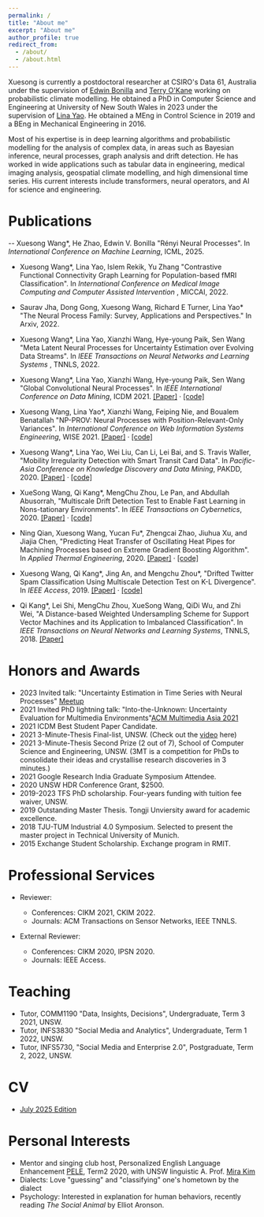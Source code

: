 ```yaml
---
permalink: /
title: "About me"
excerpt: "About me"
author_profile: true
redirect_from: 
  - /about/
  - /about.html
---
```

Xuesong is currently a postdoctoral researcher at CSIRO's Data 61, Australia under the supervision of [Edwin Bonilla](https://ebonilla.github.io/) and [Terry O'Kane](https://people.csiro.au/O/T/Terence-OKane) working on probabilistic climate modelling. He obtained a PhD in Computer Science and Engineering at University of New South Wales in 2023 under the supervision of [Lina Yao](https://www.linayao.com/). He obtained a MEng in Control Science in 2019 and a BEng in Mechanical Engineering in 2016. 

Most of his expertise is in deep learning algorithms and probabilistic modelling for the analysis of complex data, in areas such as Bayesian inference, neural processes, graph analysis and drift detection. He has worked in wide applications such as tabular data in engineering, medical imaging analysis, geospatial climate modelling, and high dimensional time series. His current interests include transformers, neural operators, and AI for science and engineering.

<!-- Xue-Song Wang is a PhD candidate in the Data Dynamics Group at [UNSW](https://www.unsw.edu.au/) 
supervised by [Scientia A. Prof. Lina Yao](https://www.linayao.com/).
His research focuses on building explainable models and uncertainty evaluation using Neural Processes. 
He received the Master degree in 2019 from [Tongji University](https://en.tongji.edu.cn/), supervised by Prof. [Qi Kang](https://scholar.google.com/citations?user=t8K4P4wAAAAJ&hl=en&oi=ao)
and Distinguished Prof. [MengChu Zhou](https://web.njit.edu/~zhou/) \(work closely\). He received the Bachelor degree in 2016 from [NUAA](http://nuaa.edu.cn/). -->


Publications
======
-- Xuesong Wang\*, He Zhao, Edwin V. Bonilla
"Rényi Neural Processes".
In *International Conference on Machine Learning*,
ICML, 2025.


- Xuesong Wang\*, Lina Yao, Islem Rekik, Yu Zhang
"Contrastive Functional Connectivity Graph Learning for Population-based fMRI Classification". 
In *International Conference on Medical Image Computing and Computer Assisted Intervention* , MICCAI, 2022.

- Saurav Jha, Dong Gong, Xuesong Wang, Richard E Turner, Lina Yao*
"The Neural Process Family: Survey, Applications and Perspectives." In Arxiv, 2022.


- Xuesong Wang\*, Lina Yao, Xianzhi Wang, Hye-young Paik, Sen Wang
"Meta Latent Neural Processes for Uncertainty Estimation over Evolving Data Streams". 
In *IEEE Transactions on Neural Networks and Learning Systems* , TNNLS, 2022.

- Xuesong Wang\*, Lina Yao, Xianzhi Wang, Hye-young Paik, Sen Wang
"Global Convolutional Neural Processes". 
In *IEEE International Conference on Data Mining*, ICDM 2021. 
[\[Paper\]](https://arxiv.org/abs/2109.00691) · [\[code\]](https://github.com/xuesongwang/global-convolutional-neural-processes)

- Xuesong Wang, Lina Yao\*, Xianzhi Wang, Feiping Nie, and Boualem Benatallah
"NP-PROV: Neural Processes with Position-Relevant-Only Variances". 
In *International Conference on Web Information Systems Engineering*, WISE 2021.
[\[Paper\]](https://arxiv.org/abs/2007.00767) ·
[\[code\]](https://github.com/xuesongwang/Neural-Process-Family)

- Xuesong Wang\*, Lina Yao, Wei Liu, Can Li, Lei Bai, and S. Travis Waller, 
"Mobility Irregularity Detection with Smart Transit Card Data". 
In *Pacific-Asia Conference on Knowledge Discovery and Data Mining*, PAKDD, 2020. 
[\[Paper\]](https://www.researchgate.net/publication/338912693_Mobility_Irregularity_Detection_with_Smart_Transit_Card_Data) ·
[\[code\]](https://github.com/xuesongwang/Mobility-Irregularity-Detection)

- XueSong Wang, Qi Kang\*, MengChu Zhou, Le Pan, and Abdullah Abusorrah, 
"Multiscale Drift Detection Test to Enable Fast Learning in Nons-tationary Environments".
In *IEEE Transactions on Cybernetics*, 2020.
[\[Paper\]](https://ieeexplore.ieee.org/abstract/document/9119144) ·
[\[code\]](https://github.com/xuesongwang/MDDT-Concept-Drift)

- Ning Qian, Xuesong Wang, Yucan Fu\*, Zhengcai Zhao, Jiuhua Xu, and Jiajia Chen, 
"Predicting Heat Transfer of Oscillating Heat Pipes for Machining Processes based on Extreme Gradient Boosting Algorithm".
In *Applied Thermal Engineering*, 2020.
[\[Paper\]](https://www.sciencedirect.com/science/article/pii/S1359431119351531) ·
[\[code\]](https://github.com/xuesongwang/Prediction-of-the-Heat-Transfer-based-on-XGBoost)

- Xuesong Wang, Qi Kang\*, Jing An, and Mengchu Zhou\*,
"Drifted Twitter Spam Classification Using Multiscale Detection Test on K-L Divergence".
In *IEEE Access*, 2019.
[\[Paper\]](https://ieeexplore.ieee.org/abstract/document/8781937) ·
[\[code\]](https://github.com/xuesongwang/Twitter-Concept-Drift-Detection-with-KL-div)

- Qi Kang\*, Lei Shi, MengChu Zhou, XueSong Wang, QiDi Wu, and Zhi Wei,
"A Distance-based Weighted Undersampling Scheme for Support Vector Machines and its Application to Imbalanced Classification".
In *IEEE Transactions on Neural Networks and Learning Systems*, TNNLS, 2018.
[\[Paper\]](https://ieeexplore.ieee.org/abstract/document/8082535)

Honors and Awards
======
- 2023 Invited talk: "Uncertainty Estimation in Time Series with Neural Processes" [Meetup](https://www.meetup.com/berlin-time-series-analysis-meetup/events/290436189/)
- 2021 Invited PhD lightning talk: "Into-the-Unknown: Uncertainty Evaluation for Multimedia Environments"[ACM Multimedia Asia 2021](https://mmasia2021.uqcloud.net/phd-school/)
- 2021 ICDM Best Student Paper Candidate.
- 2021 3-Minute-Thesis Final-list, UNSW. (Check out the [video](https://www.youtube.com/watch?v=j1ewd86C3AQ&list=PL50XnIfJxPDU3ERa6Wd92ZUv1mSKl5V4X&index=17) here)
- 2021 3-Minute-Thesis Second Prize (2 out of 7), School of Computer Science and Engineering, UNSW.
  (3MT is a competition for PhDs to consolidate their ideas and crystallise research discoveries in 3 minutes.)
- 2021 Google Research India Graduate Symposium Attendee.
- 2020 UNSW HDR Conference Grant, $2500.
- 2019-2023 TFS PhD scholarship. Four-years funding with tuition fee waiver, UNSW.
- 2019 Outstanding Master Thesis. Tongji Unviersity award for academic excellence.
- 2018 TJU-TUM Industrial 4.0 Symposium. Selected to present the master project in Technical University of Munich.
- 2015 Exchange Student Scholarship. Exchange program in RMIT.

Professional Services
======
- Reviewer:
  - Conferences: CIKM 2021, CKIM 2022.
  - Journals: ACM Transactions on Sensor Networks, IEEE TNNLS.

- External Reviewer:
  - Conferences: CIKM 2020, IPSN 2020.
  - Journals: IEEE Access.

Teaching
=======
- Tutor, COMM1190 "Data, Insights, Decisions", Undergraduate, Term 3 2021, UNSW.
- Tutor, INFS3830 "Social Media and Analytics",  Undergraduate,  Term 1 2022, UNSW.
- Tutor, INFS5730, "Social Media and Enterprise 2.0", Postgraduate, Term 2, 2022, UNSW.

CV
=======
- [July 2025 Edition](https://xswang-ai.github.io/files/cv_xuesongwang.pdf)

Personal Interests
=======
- Mentor and singing club host, Personalized English Language Enhancement [PELE](https://www.arts.unsw.edu.au/personalised-english-language-enhancement), Term2 2020, 
with UNSW linguistic A. Prof. [Mira Kim](https://www.ada.unsw.edu.au/our-people/mira-kim)
- Dialects: Love "guessing" and "classifying" one's hometown by the dialect
- Psychology: Interested in explanation for human behaviors, recently reading *The Social Animal* by Elliot Aronson.

